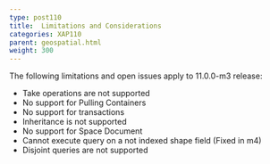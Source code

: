 ```yaml
---
type: post110
title:  Limitations and Considerations
categories: XAP110
parent: geospatial.html
weight: 300
---
```


The following limitations and open issues apply to 11.0.0-m3 release:

* Take operations are not supported
* No support for Pulling Containers
* No support for transactions
* Inheritance is not supported
* No support for Space Document
* Cannot execute query on a not indexed shape field (Fixed in m4)
* Disjoint queries are not supported